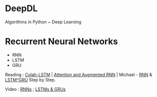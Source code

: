 # DeepDL
Algorithms in Python ~ Deep Learning

# Recurrent Neural Networks 

- RNN
- LSTM
- GRU

Reading : [Colah-LSTM](http://colah.github.io/posts/2015-08-Understanding-LSTMs/) | [Attention and Augmented RNN](https://distill.pub/2016/augmented-rnns/) | Michael - [RNN](https://towardsdatascience.com/illustrated-guide-to-recurrent-neural-networks-79e5eb8049c9) & [LSTM^GRU](https://towardsdatascience.com/illustrated-guide-to-lstms-and-gru-s-a-step-by-step-explanation-44e9eb85bf21) Step by Step.

Video : [RNNs](https://youtu.be/LHXXI4-IEns) ; [LSTMs & GRUs](https://youtu.be/8HyCNIVRbSU)
